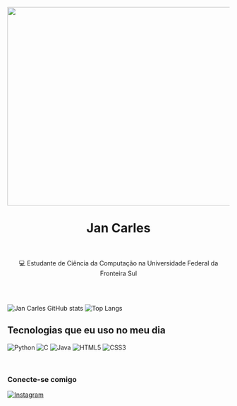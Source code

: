 
<h1 align=center><br>
  <img align=center style="margin:auto;" src="https://github.com/user-attachments/assets/99de6ca4-a7ad-488d-822b-2f99477a328a" width=1000 height=450>
  <br>
  <br>
  <b>Jan Carles</b>
  <br>
  <br>
</h1>
<p align=center>💻 Estudante de Ciência da Computação na Universidade Federal da Fronteira Sul </p>
<br>
<br>

![Jan Carles GitHub stats](https://github-readme-stats.vercel.app/api?username=Jan-Carles&show_icons=true&theme=transparent)
![Top Langs](https://github-readme-stats.vercel.app/api/top-langs/?username=Jan-Carles&layout=compact&theme=dark)
## Tecnologias que eu uso no meu dia
![Python](https://img.shields.io/badge/python-3670A0?style=for-the-badge&logo=python&logoColor=ffdd54)
![C](https://img.shields.io/badge/C-00599C?style=for-the-badge)
![Java](https://img.shields.io/badge/java-%23ED8B00.svg?style=for-the-badge&logo=openjdk&logoColor=white)
![HTML5](https://img.shields.io/badge/html5-%23E34F26.svg?style=for-the-badge&logo=html5&logoColor=white)
![CSS3](https://img.shields.io/badge/css3-%231572B6.svg?style=for-the-badge&logo=css3&logoColor=white)


</div><br/>

### Conecte-se comigo
[![Instagram](https://img.shields.io/badge/Instagram-E4405F?style=for-the-badge&logo=instagram&logoColor=white)](https://www.instagram.com/jan_c4rles/profilecard/?igsh=dTN5c2pieWY0a3Nl)
